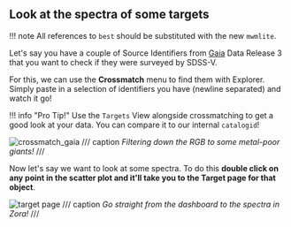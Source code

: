## Look at the spectra of some targets

!!! note
    All references to `best` should be substituted with the new `mwmlite`.

Let's say you have a couple of Source Identifiers from [Gaia](https://esa.gaia.int/) Data Release 3 that you want to check if they were surveyed by SDSS-V.

For this, we can use the **Crossmatch** menu to find them with Explorer. Simply paste in a selection of identifiers you have (newline separated) and watch it go!

!!! info "Pro Tip!"
    Use the `Targets` View alongside crossmatching to get a good look at your data. You can compare it to our internal `catalogid`!

![crossmatch_gaia](../assets/crossmatch_gaia.gif)
/// caption
_Filtering down the RGB to some metal-poor giants!_
///

Now let's say we want to look at some spectra. To do this **double click on any point in the scatter plot and it'll take you to the Target page for that object**.

![target page](../assets/targetpage.gif)
/// caption
_Go straight from the dashboard to the spectra in Zora!_
///
